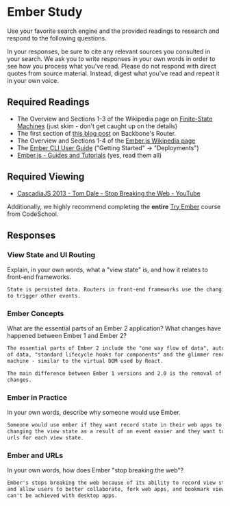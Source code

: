 # Ember Study

Use your favorite search engine and the provided readings to research and
respond to the following questions.

In your responses, be sure to cite any relevant sources you consulted in your
search. We ask you to write responses in your own words in order to see how you
process what you've read. Please do not respond with direct quotes from source
material. Instead, digest what you've read and repeat it in your own voice.

## Required Readings

-   The Overview and Sections 1-3 of the Wikipedia page on [Finite-State Machines](https://en.wikipedia.org/wiki/Finite-state_machine)
    (just skim - don't get caught up on the details)
-   The first section of [this blog post](http://pragmatic-backbone.com/routing-and-controllers) on
    Backbone's Router.
-   The Overview and Sections 1-4 of the [Ember.js Wikipedia page](https://en.wikipedia.org/wiki/Ember.js)
-   The [Ember CLI User Guide](http://ember-cli.com/user-guide/)
    ("Getting Started" -> "Deployments")
-   [Ember.js - Guides and Tutorials](https://guides.emberjs.com/v2.4.0/) (yes,
    read them all)

## Required Viewing

-   [CascadiaJS 2013 - Tom Dale - Stop Breaking the Web - YouTube](https://www.youtube.com/watch?v=BQ6at0addi4)

Additionally, we highly recommend completing the **entire** [Try
Ember](https://www.codeschool.com/courses/try-ember) course from CodeSchool.

## Responses

### View State and UI Routing

Explain, in your own words, what a "view state" is, and how it relates to
 front-end frameworks.

```md
State is persisted data. Routers in front-end frameworks use the changing of state
to trigger other events.

```

### Ember Concepts

What are the essential parts of an Ember 2 application?
What changes have happened between Ember 1 and Ember 2?

```md
The essential parts of Ember 2 include the "one way flow of data", automatic refreshing
of data, "standard lifecycle hooks for components" and the glimmer render
machine - similar to the virtual DOM used by React.

The main difference between Ember 1 versions and 2.0 is the removal of depreciated
changes.
```

### Ember in Practice

In your own words, describe why someone would use Ember.

```md
Someone would use ember if they want record state in their web apps to make
changing the view state as a result of an event easier and they want to have different
urls for each view state.
```

### Ember and URLs

In your own words, how does Ember "stop breaking the web"?

```md
Ember's stops breaking the web because of its ability to record view state in a url
and allow users to better collaborate, fork web apps, and bookmark views which
can't be achieved with desktop apps.
```
